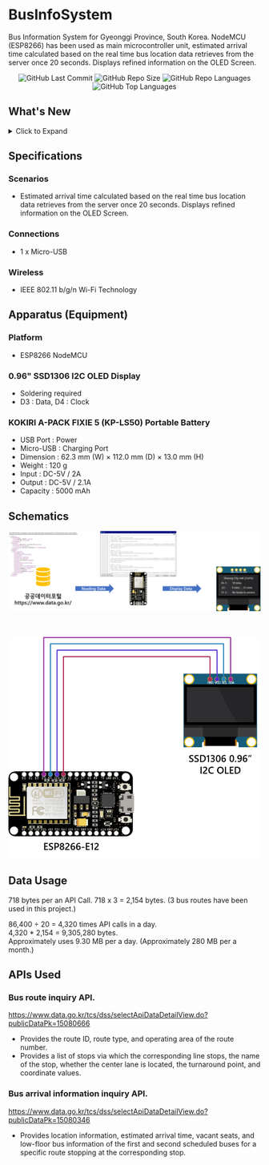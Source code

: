 # BusInfoSystem
Bus Information System for Gyeonggi Province, South Korea. NodeMCU (ESP8266) has been used as main microcontroller unit, estimated arrival time calculated based on the real time bus location data retrieves from the server once 20 seconds. Displays refined information on the OLED Screen. 

<div align="center">
<img alt="GitHub Last Commit" src="https://img.shields.io/github/last-commit/happybono/BusInfoSystem"> 
<img alt="GitHub Repo Size" src="https://img.shields.io/github/repo-size/happybono/BusInfoSystem">
<img alt="GitHub Repo Languages" src="https://img.shields.io/github/languages/count/happybono/BusInfoSystem">
<img alt="GitHub Top Languages" src="https://img.shields.io/github/languages/top/HappyBono/BusInfoSystem">
</div>

## What's New
<details>
<summary>Click to Expand</summary>

### v1.0
#### August 25, 2020  
Initial release.

#### August 26, 2020  
Added Open API document which provided by the Government of South Korea. </br>
Modified variables to consistent with bus route numbers.

#### August 29, 2020
Fixed bug : When there is "no buses in service", doesn't clear the variable "rcvbuf".

### v2.0
#### May 12, 2021
Now supports modified API and renewaled endpoint URL.
</details>

## Specifications
### Scenarios
- Estimated arrival time calculated based on the real time bus location data retrieves from the server once 20 seconds. Displays refined information on the OLED Screen.

### Connections
- 1 x Micro-USB

### Wireless
- IEEE 802.11 b/g/n Wi-Fi Technology

## Apparatus (Equipment)
### Platform
- ESP8266 NodeMCU

### 0.96" SSD1306 I2C OLED Display 
* Soldering required
* D3 : Data, D4 : Clock

### KOKIRI A-PACK FIXIE 5 (KP-LS50) Portable Battery
* USB Port : Power
* Micro-USB : Charging Port
* Dimension : 62.3 mm (W) × 112.0 mm (D) × 13.0 mm (H)
* Weight : 120 g
* Input : DC-5V / 2A
* Output : DC-5V / 2.1A
* Capacity : 5000 mAh

## Schematics
![GBusInfoSystem-Schematics](GBusInfoSystem-Schematics.png)</br></br></br>
<p align="center">
  <img src="GBIS_SCHEMDiag.png">
</p>

## Data Usage
718 bytes per an API Call. 
718 x 3 = 2,154 bytes. (3 bus routes have been used in this project.)

86,400 ÷ 20 = 4,320 times API calls in a day. <br>
4,320 * 2,154 = 9,305,280 bytes. <br>
Approximately uses 9.30 MB per a day. (Approximately 280 MB per a month.)

## APIs Used
### Bus route inquiry API.
https://www.data.go.kr/tcs/dss/selectApiDataDetailView.do?publicDataPk=15080666
- Provides the route ID, route type, and operating area of the route number.
- Provides a list of stops via which the corresponding line stops, the name of the stop, whether the center lane is located, the turnaround point, and coordinate values.

### Bus arrival information inquiry API.
https://www.data.go.kr/tcs/dss/selectApiDataDetailView.do?publicDataPk=15080346
- Provides location information, estimated arrival time, vacant seats, and low-floor bus information of the first and second scheduled buses for a specific route stopping at the corresponding stop.
